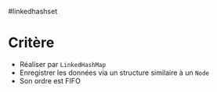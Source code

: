 #linkedhashset

# Critère

- Réaliser par `LinkedHashMap`
- Enregistrer les données via un structure similaire à un `Node`
- Son ordre est FIFO


